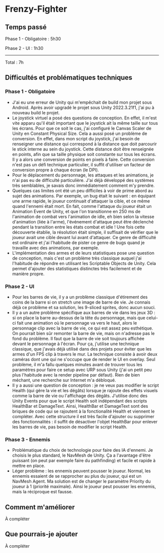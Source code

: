 # Frenzy-Fighter

## Temps passé

Phase 1 - Obligatoire : 5h30

Phase 2 - UI : 1h30

-----

Total : 7h

## Difficultés et problématiques techniques

### Phase 1 - Obligatoire
- J'ai eu une erreur de Unity qui m'empêchait de build mon projet sous Android. Après avoir upgradé le projet sous Unity 2022.3.21f1, j'ai pu à nouveau build le projet.
- Le joystick virtuel a posé des questions de conception. En effet, il m'est vite apparu qu'il était important que le joystick ait la même taille sur tous les écrans. Pour que ce soit le cas, j'ai configuré le Canvas Scaler de Unity en Constant Physical Size. Cela a aussi posé un problème de conversion. En effet, dans mon script du joystick, j'ai besoin de renseigner une distance qui correspond à la distance que doit parcourir le stick interne au sein du joystick. Cette distance doit être renseignée en points, afin que sa taille physique soit constante sur tous les écrans. Il y a alors une conversion de points en pixels à faire. Cette conversion n'est pas un défi technique particulier, il suffit d'utiliser un facteur de conversion propre à chaque écran (le DPI).
- Pour le déplacement du personnage, les attaques et les animations, je n'ai pas eu de difficulté particulière. J'ai déjà développé des systèmes très semblables, je savais donc immédiatement comment m'y prendre.
- Quelques cas limites ont été un peu difficiles à voir de prime abord au sujet des animations. Par exemple, un bug était le suivant : en équipant une arme rapide, le joueur continuait d'attaquer la cible, et ce même quand l'ennemi était mort. En fait, comme l'attaque du joueur était un Animation Event de Unity, et que l'on transitionne en 250 ms de l'animation de combat vers l'animation de idle, eh bien selon la vitesse d'animation (liée à l'arme), l'événement d'attaque peut être déclenché pendant la transition entre les états combat et idle ! Une fois cette découverte établie, la résolution était simple, il suffisait de vérifier que le joueur avait une cible devant lui avant d'attaquer. Ce genre de difficulté est ordinaire et j'ai l'habitude de pister ce genre de bugs quand je travaille avec des animations, par exemple.
- L'implémentation des armes et de leurs statistiques pose une question de conception, mais c'est un problème très classique auquel j'ai l'habitude de répondre en utilisant les Scriptable Objects de Unity. Cela permet d'ajouter des statistiques distinctes très facilement et de manière propre.

### Phase 2 - UI
- Pour les barres de vie, il y a un problème classique d'étirement des coins de la barre si on stretch une image de barre de vie. Je connais déjà ce problème et sa solution, les 9-sliced sprites, donc aucun souci.
- Il y a un autre problème spécifique aux barres de vie dans les jeux 3D : si on place la barre au-dessus de la tête du personnage, mais que celui-ci fait une animation où le personnage va vers le haut, alors le personnage clip avec la barre de vie, ce qui est assez peu esthétique. On pourrait bien sûr remonter la barre de vie, mais on n'adresse pas le fond du problème. Il faut que la barre de vie soit toujours affichée devant le personnage à l'écran. Pour ça, j'utilise une technique classique, que j'avais déjà utilisé dans des projets pour éviter que les armes d'un FPS clip à travers le mur. La technique consiste à avoir deux caméras dont une qui ne s'occupe que de render le UI en overlay. Seul problème, il m'a fallu quelques minutes avant de trouver tous les paramètres pour faire ce setup avec URP sous Unity (j'ai un petit peu plus l'habitude avec la render pipeline par défaut). Rien de bien méchant, une recherche sur Internet m'a débloqué.
- Il y a aussi une question de conception : je ne veux pas modifier le script Health (qui gère la vie et les dégâts) lorsque je rajoute des effets visuels comme la barre de vie ou l'affichage des dégâts. J'utilise donc des Unity Events pour que le script Health soit indépendant des scripts HealthBar et DamageText. Ainsi, HealthBar et DamageText sont des briques de code qui se rajoutent à la fonctionalité Health et viennent le compléter. Avec cette structure il est très facile d'ajouter ou supprimer des fonctionnalités : il suffit de désactiver l'objet HealthBar pour enlever les barres de vie, pas besoin de modifier le script Health.

### Phase 3 - Ennemis
- Problématique du choix de technologie pour faire des IA d'ennemi. Je choisis le plus standard, le NavMesh de Unity. Ça a l'avantage d'être puissant (on peut par exemple faire du pathfinding) et facile et rapide à mettre en place.
- Léger problème : les ennemis peuvent pousser le joueur. Normal, les ennemis essaient de se rapprocher au plus du joueur, qui est un NavMesh Agent. Ma solution est de changer le paramètre Priority du joueur à 1 (priorité maximale). Ainsi le joueur peut pousser les ennemis, mais la réciproque est fausse.

## Comment m'améliorer

À compléter

## Que pourrais-je ajouter

À compléter
